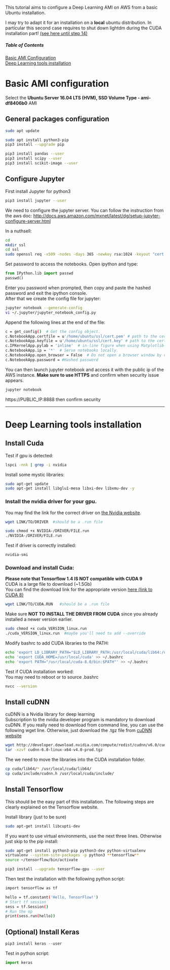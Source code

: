 This tutorial aims to configure a Deep Learning AMI on AWS from a basic Ubuntu installation.  

I may try to adapt it for an installation on a __local__ ubuntu distribution. In particular this second case requires to shut down lightdm during the CUDA installation part! [(see here until step 14)](https://kislayabhi.github.io/Installing_CUDA_with_Ubuntu/)  

##### Table of Contents  
[Basic AMI Configuration](#basic-ami-configuration)  
[Deep Learning tools installation](#deep-learning-tools-installation)  

# Basic AMI configuration

Select the **Ubuntu Server 16.04 LTS (HVM), SSD Volume Type - ami-df8406b0** AMI

## General packages configuration
```bash
sudo apt update  

sudo apt install python3-pip  
pip3 install --upgrade pip  

pip3 install pandas --user  
pip3 install scipy --user  
pip3 install scikit-image --user  
```
## Configure Jupyter

First install Jupyter for python3  
```bash
pip3 install jupyter --user  
```
We need to configure the jupyter server. You can follow the instruction from the aws doc: http://docs.aws.amazon.com/mxnet/latest/dg/setup-jupyter-configure-server.html  

In a nuthsell:
```bash
cd
mkdir ssl
cd ssl
sudo openssl req -x509 -nodes -days 365 -newkey rsa:1024 -keyout "cert.key" -out "cert.pem" -batch
```
Set password to access the notebooks. Open ipython and type:
```python
from IPython.lib import passwd
passwd()
```

Enter you password when prompted, then copy and paste the hashed password and exit the ipython console.  
After that we create the config file for jupyter:   
```bash
jupyter notebook --generate-config
vi ~/.jupyter/jupyter_notebook_config.py
```

Append the following lines at the end of the file:
```bash
c = get_config()  # Get the config object.
c.NotebookApp.certfile = u'/home/ubuntu/ssl/cert.pem' # path to the certificate we generated
c.NotebookApp.keyfile = u'/home/ubuntu/ssl/cert.key' # path to the certificate key we generated
c.IPKernelApp.pylab = 'inline'  # in-line figure when using Matplotlib
c.NotebookApp.ip = '*'  # Serve notebooks locally.
c.NotebookApp.open_browser = False  # Do not open a browser window by default when using notebooks.
c.NotebookApp.password = #Hashed password  
```
You can then launch jupyter notebook and access it with the public ip of the AWS instance. **Make sure to use HTTPS** and confirm when security issue appears.  
```bash
jupyter notebook
```
https://PUBLIC_IP:8888 then confirm security

***

# Deep Learning tools installation

## Install Cuda  

Test if gpu is detected:  
```bash
lspci -nnk | grep -i nvidia  
```
Install some mystic libraries:
```bash
sudo apt-get update  
sudo apt-get install libglu1-mesa libxi-dev libxmu-dev -y  
```
### Install the nvidia driver for your gpu.
You may find the link for the correct driver on [the Nvidia website](http://www.nvidia.fr/Download/index.aspx).  
```bash
wget LINK/TO/DRIVER  #should be a .run file

sudo chmod +x NVIDIA-/DRIVER/FILE.run  
./NVIDIA-/DRIVER/FILE.run  
```
Test if driver is correctly installed:  
```bash
nvidia-smi  
```
### Download and install Cuda:
**Please note that Tensorflow 1.4 IS NOT compatible with CUDA 9**   
CUDA is a large file to download (~1.5Gb)  
You can find the download link for the appropriate version [here (link to CUDA 8)](https://developer.nvidia.com/cuda-80-ga2-download-archive)  
```bash
wget LINK/TO/CUDA.RUN   #should be a .run file  
```  

Make sure **NOT TO INSTALL THE DRIVER FROM CUDA** since you already installed a newer version earlier.  

```bash
sudo chmod +x cuda_VERSION_linux.run  
./cuda_VERSION_linux.run  #maybe you'll need to add --override
```
Modify bashrc to add CUDA libraries to the PATH:  
```bash
echo 'export LD_LIBRARY_PATH="$LD_LIBRARY_PATH:/usr/local/cuda/lib64:/usr/local/cuda/extras/CUPTI/lib64"' >> ~/.bashrc  
echo 'export CUDA_HOME=/usr/local/cuda' >> ~/.bashrc  
echo 'export PATH="/usr/local/cuda-8.0/bin:$PATH"' >> ~/.bashrc  
```
Test if CUDA installation worked:   
You may need to reboot or to source .bashrc  
```bash
nvcc --version  
```
## Install cuDNN  
cuDNN is a Nvidia library for deep learning  
Subscription to the nvidia developer program is mandatory to download cuDNN. If you really need to download from command line, you can use the following wget line. Otherwise, just download the .tgz file from [cuDNN website](https://developer.nvidia.com/rdp/cudnn-download)  
```bash
wget http://developer.download.nvidia.com/compute/redist/cudnn/v6.0/cudnn-8.0-linux-x64-v6.0.tgz  
tar -xzvf cudnn-6.0-linux-x64-v4.0-prod.tgz  
```
The we need to move the libraries into the CUDA installation folder.  
```bash
cp cuda/lib64/* /usr/local/cuda/lib64/  
cp cuda/include/cudnn.h /usr/local/cuda/include/  
```
## Install Tensorflow

This should be the easy part of this installation. The following steps are clearly explained on the Tensorflow website.  

Install library (just to be sure)  
```bash
sudo apt-get install libcupti-dev  
```
If you want to use virtual environments, use the next three lines. Otherwise just skip to the pip install:  
```bash
sudo apt-get install python3-pip python3-dev python-virtualenv  
virtualenv --system-site-packages -p python3 **tensorflow**  
source ~/tensorflow/bin/activate  
```
```bash
pip3 install --upgrade tensorflow-gpu --user
```
Then test the installation with the following python script:  
```bash
import tensorflow as tf

hello = tf.constant('Hello, TensorFlow!')
# Start tf session
sess = tf.Session()
# Run the op
print(sess.run(hello))
```
## (Optional) Install Keras  
```python
pip3 install keras --user
```
Test in python script:  
```python
import keras
```

